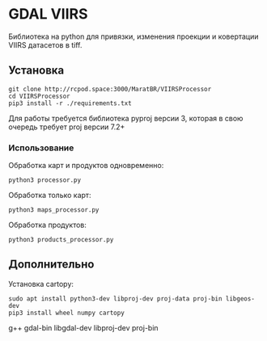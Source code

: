 # GDAL VIIRS

Библиотека на python для привязки, изменения проекции 
и ковертации VIIRS датасетов в tiff.

## Установка

```
git clone http://rcpod.space:3000/MaratBR/VIIRSProcessor
cd VIIRSProcessor
pip3 install -r ./requirements.txt
```

Для работы требуется библиотека pyproj версии 3, которая в 
свою очередь требует proj версии 7.2+

### Использование

Обработка карт и продуктов одновременно:
```
python3 processor.py
```

Обработка только карт:
```
python3 maps_processor.py
```

Обработка продуктов:
```
python3 products_processor.py
```

## Дополнительно

Установка cartopy:
```
sudo apt install python3-dev libproj-dev proj-data proj-bin libgeos-dev
pip3 install wheel numpy cartopy
```

g++ gdal-bin libgdal-dev libproj-dev proj-bin